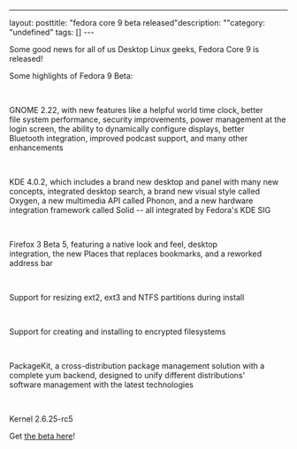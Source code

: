--- 
layout: posttitle: "fedora core 9 beta released"description: ""category: "undefined" tags: [] --- <p>Some good news for all of us Desktop Linux geeks, Fedora Core 9 is released!</p> <p>Some highlights of Fedora 9 Beta:</p><br/><p>GNOME 2.22, with new features like a helpful world time clock, better<br/>file system performance, security improvements, power management at the<br/>login screen, the ability to dynamically configure displays, better<br/>Bluetooth integration, improved podcast support, and many other<br/>enhancements</p><br/><p>KDE 4.0.2, which includes a brand new desktop and panel with many new<br/>concepts, integrated desktop search, a brand new visual style called<br/>Oxygen, a new multimedia API called Phonon, and a new hardware<br/>integration framework called Solid -- all integrated by Fedora's KDE SIG</p><br/><p>Firefox 3 Beta 5, featuring a native look and feel, desktop<br/>integration, the new Places that replaces bookmarks, and a reworked<br/>address bar</p><br/><p>Support for resizing ext2, ext3 and NTFS partitions during install</p><br/><p>Support for creating and installing to encrypted filesystems</p><br/><p>PackageKit, a cross-distribution package management solution with a<br/>complete yum backend, designed to unify different distributions'<br/>software management with the latest technologies</p><br/><p>Kernel 2.6.25-rc5</p><p>Get <a href="http://fedoraproject.org/get-prerelease">the beta here</a>!</p>